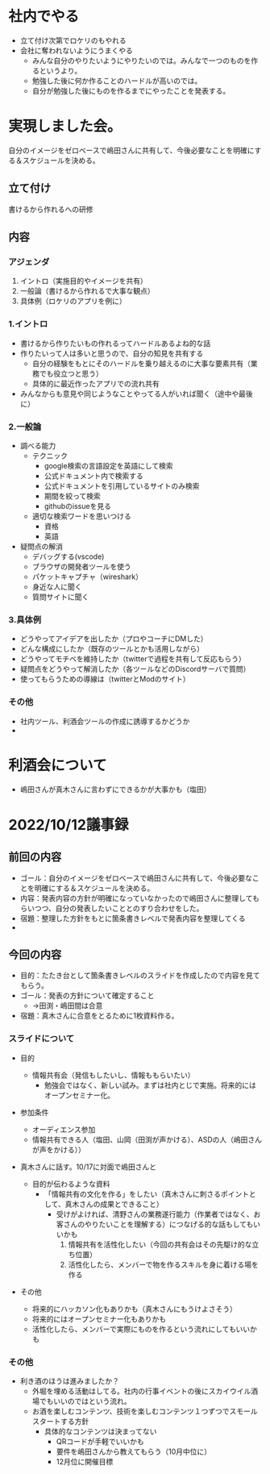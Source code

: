 # 社内でやる
* 立て付け次第でロケリのもやれる
* 会社に奪われないようにうまくやる
  * みんな自分のやりたいようにやりたいのでは。みんなで一つのものを作るというより。
  * 勉強した後に何か作ることのハードルが高いのでは。
  * 自分が勉強した後にものを作るまでにやったことを発表する。


# 実現しました会。
自分のイメージをゼロベースで嶋田さんに共有して、今後必要なことを明確にする＆スケジュールを決める。

## 立て付け
書けるから作れるへの研修

## 内容
### アジェンダ
1. イントロ（実施目的やイメージを共有）
2. 一般論（書けるから作れるで大事な観点）
3. 具体例（ロケリのアプリを例に）
### 1.イントロ
* 書けるから作りたいもの作れるってハードルあるよね的な話
* 作りたいって人は多いと思うので、自分の知見を共有する
  * 自分の経験をもとにそのハードルを乗り越えるのに大事な要素共有（業務でも役立つと思う）
  * 具体的に最近作ったアプリでの流れ共有
* みんなからも意見や同じようなことやってる人がいれば聞く（途中や最後に）
### 2.一般論
* 調べる能力
  * テクニック
    * google検索の言語設定を英語にして検索
    * 公式ドキュメント内で検索する
    * 公式ドキュメントを引用しているサイトのみ検索
    * 期間を絞って検索
    * githubのissueを見る
  * 適切な検索ワードを思いつける
    * 資格
    * 英語
* 疑問点の解消
  * デバッグする(vscode)
  * ブラウザの開発者ツールを使う
  * パケットキャプチャ（wireshark）
  * 身近な人に聞く
  * 質問サイトに聞く

### 3.具体例
* どうやってアイデアを出したか（プロやコーチにDMした）
* どんな構成にしたか（既存のツールとかも活用しながら）
* どうやってモチベを維持したか（twitterで過程を共有して反応もらう）
* 疑問点をどうやって解消したか（各ツールなどのDiscordサーバで質問）
* 使ってもらうための導線は（twitterとModのサイト）

### その他
* 社内ツール、利酒会ツールの作成に誘導するかどうか
* 

# 利酒会について
* 嶋田さんが真木さんに言わずにできるかが大事かも（塩田）





# 2022/10/12議事録
## 前回の内容
* ゴール：自分のイメージをゼロベースで嶋田さんに共有して、今後必要なことを明確にする＆スケジュールを決める。
* 内容：発表内容の方針が明確になっていなかったので嶋田さんに整理してもらいつつ、自分の発表したいこととのすり合わせをした。
* 宿題：整理した方針をもとに箇条書きレベルで発表内容を整理してくる
* 
## 今回の内容
* 目的：たたき台として箇条書きレベルのスライドを作成したので内容を見てもらう。
* ゴール：発表の方針について確定すること 
  * →田渕・嶋田間は合意
* 宿題：真木さんに合意をとるために1枚資料作る。

### スライドについて
* 目的
  * 情報共有会（発信もしたいし、情報ももらいたい）
    * 勉強会ではなく、新しい試み。まずは社内とじで実施。将来的にはオープンセミナー化。
* 参加条件
  * オーディエンス参加
  * 情報共有できる人（塩田、山岡（田渕が声かける）、ASDの人（嶋田さんが声をかける））

* 真木さんに話す。10/17に対面で嶋田さんと
  * 目的が伝わるような資料
    * 「情報共有の文化を作る」をしたい（真木さんに刺さるポイントとして、真木さんの成果とできること）
      * 受けがよければ、清野さんの業務遂行能力（作業者ではなく、お客さんのやりたいことを理解する）につなげる的な話もしてもいいかも
        1. 情報共有を活性化したい（今回の共有会はその先駆け的な立ち位置）
        2. 活性化したら、メンバーで物を作るスキルを身に着ける場を作る

* その他
  * 将来的にハッカソン化もありかも（真木さんにもうけよさそう）
  * 将来的にはオープンセミナー化もありかも
  * 活性化したら、メンバーで実際にものを作るという流れにしてもいいかも

### その他
* 利き酒のほうは進みましたか？
  * 外堀を埋める活動はしてる。社内の行事イベントの後にスカイウイル酒場でもいいのではという流れ。
  * お酒を楽しむコンテンツ、技術を楽しむコンテンツ１つずつでスモールスタートする方針
    * 具体的なコンテンツは決まってない 
      * QRコードが手軽でいいかも
      * 要件を嶋田さんから教えてもらう（10月中位に）
      * 12月位に開催目標